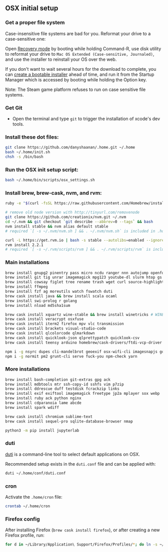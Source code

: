 ## OSX initial setup

### Get a proper file system

Case-insensitive file systems are bad for you.
Reformat your drive to a case-sensitive one:

Open [Recovery mode](https://support.apple.com/en-us/HT201314) by booting while holding Command-R,
use disk utility to reformat your drive to `Mac OS Extended (Case-sensitive, Journaled)`,
and use the installer to reinstall your OS over the web.

If you don't want to wait several hours for the download to complete,
you can [create a bootable installer](https://support.apple.com/en-us/ht201372) ahead of time,
and run it from the Startup Manager which is accessed by booting while holding the Option key.

Note: The Steam game platform refuses to run on case sensitive file systems.

### Get Git

* Open the terminal and type `git` to trigger the installation of xcode's dev tools.

### Install these dot files:

```bash
git clone https://github.com/danyshaanan/.home.git ~/.home
bash ~/.home/init.sh
chsh -s /bin/bash
```

### Run the OSX init setup script:

```bash
bash ~/.home/bin/scripts/osx_settings.sh
```

### Install brew, brew-cask, nvm, and rvm:

```bash
ruby -e "$(curl -fsSL https://raw.githubusercontent.com/Homebrew/install/master/install)"
```

```bash
# remove old node version with http://tinyurl.com/removenode
git clone https://github.com/creationix/nvm.git ~/.nvm
cd ~/.nvm && git checkout `git describe --abbrev=0 --tags` && bash
nvm install stable && nvm alias default stable
# required `[ -s ~/.nvm/nvm.sh ] && . ~/.nvm/nvm.sh` is included in .home
```

```bash
curl -L https://get.rvm.io | bash -s stable --autolibs=enabled --ignore-dotfiles
rvm install 2.2.1
# required `[ -s ~/.rvm/scripts/rvm ] && . ~/.rvm/scripts/rvm` is included in .home
```

### Main installations

```bash
brew install gnupg2 pinentry pass micro ncdu ranger nnn autojump openfortivpn nmap
brew install git tig unrar imagemagick mpg123 youtube-dl slurm htop gs pdfcrack
brew install cowsay figlet tree rename trash wget curl source-highlight telnet
brew install ffmpeg
brew install fzf ag moreutils watch fswatch duti
brew cask install java && brew install scala ocaml
brew install swi-prolog r golang
brew install nload md5sha1sum
```

```bash
brew cask install xquartz wine-stable && brew install winetricks # WINEARCH=win32 WINEPREFIX=~/.wine wine wineboot && winetricks quartz
brew cask install veracrypt osxfuse
brew cask install iterm2 firefox mpv vlc transmission
brew cask install brackets visual-studio-code
brew cask install qlcolorcode qlmarkdown
brew cask install quicklook-json qlprettypatch quicklook-csv
brew cask install teensy arduino homebrew/cask-drivers/ftdi-vcp-driver # requires reboot or brew cask info
```

```bash
npm i -g nsyrc dupes cli-mandelbrot geoexif osx-wifi-cli imagesnapjs goatsay
npm i -g normit pm2 grunt-cli serve fuck-you npm-check yarn
```

### More installations

```bash
brew install bash-completion git-extras gpg ack
brew install mdbtools mtr ssh-copy-id sshfs vim p7zip
brew install ddrescue duff testdisk fcrackzip links
brew install exif exiftool imagemagick freetype jp2a mplayer sox webp
brew install ruby ack python nginx
brew install cdparanoia lame abcde
brew install spark wdiff
```

```bash
brew cask install chromium sublime-text
brew cask install sequel-pro sqlite-database-browser nmap
```

```bash
python3 -m pip install jupyterlab
```

### duti

[duti](https://github.com/moretension/duti) is a command-line tool to select default applications on OSX.

Recommended setup exists in the `duti.conf` file and can be applied with:
```bash
duti ~/.home/conf/duti.conf
```

### cron
Activate the `.home/cron` file:
```bash
crontab ~/.home/cron
```

### Firefox config
After installing Firefox (`brew cask install firefox`), or after creating a new Firefox profile, run:
```bash
for d in ~/Library/Application\ Support/Firefox/Profiles/*; do ln -s ~/.home/conf/firefox.js "$d/user.js"; done
```
